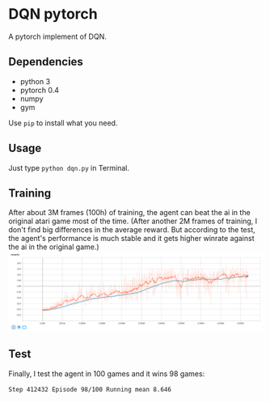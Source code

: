 # DQN pytorch
A pytorch implement of DQN.

## Dependencies
- python 3  
- pytorch 0.4  
- numpy  
- gym  

Use `pip` to install what you need.

## Usage
Just type `python dqn.py` in Terminal.

## Training
After about 3M frames (100h) of training, the agent can beat the ai in the
original atari game most of the time. (After another 2M frames of training, I
don't find big differences in the average reward. But according to the test,
the agent's performance is much stable and it gets higher winrate against the
ai in the original game.)
![training](image/dqn_training.png)

## Test
Finally, I test the agent in 100 games and it wins 98 games:
```
Step 412432 Episode 98/100 Running mean 8.646
```
